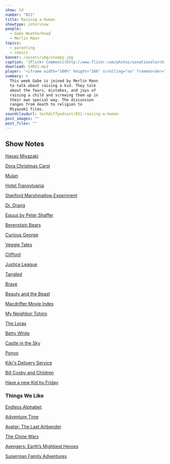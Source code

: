 ```yaml
---
show: td
number: "021"
title: Raising a Human
showtype: interview
people:
  - Gabe Weatherhead
  - Merlin Mann
topics:
  - parenting
  - comics
banner: /assets/img/snoopy.jpg
caption: '[Flickr Commons](http://www.flickr.com/photos/usnationalarchives/4726920829/)'
download: td021.mp3
player: '<iframe width="100%" height="166" scrolling="no" frameborder="no" src="https://w.soundcloud.com/player/?url=https%3A//api.soundcloud.com/tracks/125796795&amp;color=ff6600&amp;auto_play=false&amp;show_artwork=true"></iframe>'
summary: >
  This week Gabe is joined by Merlin Mann
  to talk about raising a kid. They talk
  about the fears, mistakes, and joys of
  raising a child and screwing them up in
  their own special way. The discussion
  ranges from death to religion to
  Miyazaki films.
soundcloudurl: techdiffpodcast/021-raising-a-human
post_images: ""
post_files: ""
---
```


## Show Notes

<p><a href="http://en.wikipedia.org/wiki/Hayao_Miyazaki">Hayao Miyazaki</a></p>
<p><a href="http://www.nickjr.com/dora-christmas-carol/">Dora Christmas Carol</a></p>
<p><a href="http://en.wikipedia.org/wiki/Mulan">Mulan</a></p>
<p><a href="http://click.linksynergy.com/fs-bin/stat?id=Ssqi/JNIy7o&offerid=146261&type=3&subid=0&tmpid=1826&RD_PARM1=https%253A%252F%252Fitunes.apple.com%252Fus%252Fmovie%252Fhotel-transylvania%252Fid580070130%253Fuo%253D4%2526partnerId%253D30">Hotel Transylvania</a></p>
<p><a href="http://en.wikipedia.org/wiki/Stanford_marshmallow_experiment">Stanford Marshmallow Experiment</a></p>
<p><a href="http://www.leancrew.com/all-this/">Dr. Drang</a></p>
<p><a href="http://en.wikipedia.org/wiki/Equus_(play)">Equus by Peter Shaffer</a></p>
<p><a href="http://www.berenstainbears.com">Berenstain Bears</a></p>
<p><a href="http://pbskids.org/curiousgeorge/">Curious George</a></p>
<p><a href="http://veggietales.com/vtmain/">Veggie Tales</a></p>
<p><a href="http://pbskids.org/clifford/index-brd-flash.html">Clifford</a></p>
<p><a href="http://www.dccomics.com/justice-league">Justice League</a></p>
<p><a href="http://www.imdb.com/title/tt0398286/">Tangled</a></p>
<p><a href="http://www.imdb.com/title/tt1217209/?ref_=fn_al_tt_1">Brave</a></p>
<p><a href="http://www.imdb.com/title/tt0101414/">Beauty and the Beast</a></p>
<p><a href="http://www.macdrifter.com/2012/11/the-macdrifter-kids-movie-index.html">Macdrifter Movie Index</a></p>
<p><a href="http://en.wikipedia.org/wiki/My_Neighbor_Totoro">My Neighbor Totoro</a></p>
<p><a href="http://click.linksynergy.com/fs-bin/stat?id=Ssqi/JNIy7o&offerid=146261&type=3&subid=0&tmpid=1826&RD_PARM1=https%253A%252F%252Fitunes.apple.com%252Fus%252Fmovie%252Fdr.-seuss-the-lorax%252Fid513208819%253Fuo%253D4%2526partnerId%253D30">The Lorax</a></p>
<p><a href="http://en.wikipedia.org/wiki/Betty_White">Betty White</a></p>
<p><a href="http://en.wikipedia.org/wiki/Castle_in_the_Sky">Castle in the Sky</a></p>
<p><a href="http://en.wikipedia.org/wiki/Ponyo">Ponyo</a></p>
<p><a href="http://en.wikipedia.org/wiki/Kiki%27s_Delivery_Service">Kiki's Delivery Service</a></p>
<p><a href="https://www.youtube.com/watch?v=8ysFvUizRj8">Bill Cosby and Children</a></p>
<p><a href="http://www.amazon.com/gp/product/0800732189/ref=as_li_ss_tl?ie=UTF8&tag=duckwing-20&linkCode=as2&camp=217145&creative=399373&creativeASIN=0800732189">Have a new Kid by Friday</a></p>

### Things We Like

<p><a href="http://click.linksynergy.com/fs-bin/stat?id=Ssqi/JNIy7o&offerid=146261&type=3&subid=0&tmpid=1826&RD_PARM1=https%253A%252F%252Fitunes.apple.com%252Fus%252Fapp%252Fendless-alphabet%252Fid591626572%253Fmt%253D8%2526uo%253D4%2526partnerId%253D30">Endless Alphabet</a></p>
<p><a href="http://adventuretime.wikia.com/wiki/Adventure_Time_with_Finn_and_Jake_Wiki">Adventure Time</a></p>
<p><a href="http://en.wikipedia.org/wiki/Avatar:_The_Last_Airbender">Avatar: The Last Airbender</a></p>
<p><a href="http://starwars.wikia.com/wiki/Star_Wars:_The_Clone_Wars_(TV_series)">The Clone Wars</a></p>
<p><a href="http://en.wikipedia.org/wiki/List_of_The_Avengers:_Earth's_Mightiest_Heroes_episodes">Avengers: Earth’s Mightiest Heroes</a></p>
<p><a href="http://www.dccomics.com/comics/superman-family-adventures/superman-family-adventures-1">Superman Family Adventures</a></p>
<p> </p>
